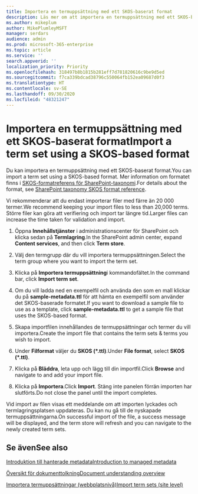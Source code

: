 ```yaml
---
title: Importera en termuppsättning med ett SKOS-baserat format
description: Läs mer om att importera en termuppsättning med ett SKOS-baserat format
ms.author: mikeplum
author: MikePlumleyMSFT
manager: serdars
audience: admin
ms.prod: microsoft-365-enterprise
ms.topic: article
ms.service: ''
search.appverid: ''
localization_priority: Priority
ms.openlocfilehash: 318497b8b1815b281eff7d781820616c9be9d5ed
ms.sourcegitcommit: f7ca339bdcad38796c550064fb152ea09687d0f3
ms.translationtype: HT
ms.contentlocale: sv-SE
ms.lasthandoff: 09/30/2020
ms.locfileid: "48321247"
---
```

# <a name="import-a-term-set-using-a-skos-based-format"></a><span data-ttu-id="dd005-103">Importera en termuppsättning med ett SKOS-baserat format</span><span class="sxs-lookup"><span data-stu-id="dd005-103">Import a term set using a SKOS-based format</span></span>

<span data-ttu-id="dd005-104">Du kan importera en termuppsättning med ett SKOS-baserat format.</span><span class="sxs-lookup"><span data-stu-id="dd005-104">You can import a term set using a SKOS-based format.</span></span> <span data-ttu-id="dd005-105">Mer information om formatet finns i [SKOS-formatreferens för SharePoint-taxonomi](skos-format-reference.md).</span><span class="sxs-lookup"><span data-stu-id="dd005-105">For details about the format, see [SharePoint taxonomy SKOS format reference](skos-format-reference.md).</span></span>

<span data-ttu-id="dd005-106">Vi rekommenderar att du endast importerar filer med färre än 20 000 termer.</span><span class="sxs-lookup"><span data-stu-id="dd005-106">We recommend keeping your import files to less than 20,000 terms.</span></span> <span data-ttu-id="dd005-107">Större filer kan göra att verifiering och import tar längre tid.</span><span class="sxs-lookup"><span data-stu-id="dd005-107">Larger files can increase the time taken for validation and import.</span></span>

1. <span data-ttu-id="dd005-108">Öppna **Innehållstjänster** i administrationscenter för SharePoint och klicka sedan på **Termlagring**.</span><span class="sxs-lookup"><span data-stu-id="dd005-108">In the SharePoint admin center, expand **Content services**, and then click **Term store**.</span></span>

2. <span data-ttu-id="dd005-109">Välj den termgrupp där du vill importera termuppsättningen.</span><span class="sxs-lookup"><span data-stu-id="dd005-109">Select the term group where you want to import the term set.</span></span>

3. <span data-ttu-id="dd005-110">Klicka på **Importera termuppsättning**i kommandofältet.</span><span class="sxs-lookup"><span data-stu-id="dd005-110">In the command bar, click **Import term set**.</span></span>
 
4.  <span data-ttu-id="dd005-111">Om du vill ladda ned en exempelfil och använda den som en mall klickar du på **sample-metadata.ttl** för att hämta en exempelfil som använder det SKOS-baserade formatet.</span><span class="sxs-lookup"><span data-stu-id="dd005-111">If you want to download a sample file to use as a template, click **sample-metadata.ttl** to get a sample file that uses the SKOS-based format.</span></span>
 
5.  <span data-ttu-id="dd005-112">Skapa importfilen innehållandes de termuppsättningar och termer du vill importera.</span><span class="sxs-lookup"><span data-stu-id="dd005-112">Create the import file that contains the term sets & terms you wish to import.</span></span>

6.  <span data-ttu-id="dd005-113">Under **Filformat** väljer du **SKOS (\*.ttl)**.</span><span class="sxs-lookup"><span data-stu-id="dd005-113">Under **File format**, select **SKOS (\*.ttl)**.</span></span>

7.  <span data-ttu-id="dd005-114">Klicka på **Bläddra**, leta upp och lägg till din importfil.</span><span class="sxs-lookup"><span data-stu-id="dd005-114">Click **Browse** and navigate to and add your import file.</span></span>

8.  <span data-ttu-id="dd005-115">Klicka på **Importera**.</span><span class="sxs-lookup"><span data-stu-id="dd005-115">Click **Import**.</span></span> <span data-ttu-id="dd005-116">Stäng inte panelen förrän importen har slutförts.</span><span class="sxs-lookup"><span data-stu-id="dd005-116">Do not close the panel until the import completes.</span></span>

<span data-ttu-id="dd005-117">Vid import av filen visas ett meddelande om att importen lyckades och termlagringsplatsen uppdateras. Du kan nu gå till de nyskapade termuppsättningarna.</span><span class="sxs-lookup"><span data-stu-id="dd005-117">On successful import of the file, a success message will be displayed, and the term store will refresh and you can navigate to the newly created term sets.</span></span>

## <a name="see-also"></a><span data-ttu-id="dd005-118">Se även</span><span class="sxs-lookup"><span data-stu-id="dd005-118">See also</span></span>

[<span data-ttu-id="dd005-119">Introduktion till hanterade metadata</span><span class="sxs-lookup"><span data-stu-id="dd005-119">Introduction to managed metadata</span></span>](https://docs.microsoft.com/sharepoint/managed-metadata)

[<span data-ttu-id="dd005-120">Översikt för dokumenttolkning</span><span class="sxs-lookup"><span data-stu-id="dd005-120">Document understanding overview</span></span>](document-understanding-overview.md)

[<span data-ttu-id="dd005-121">Importera termuppsättningar (webbplatsnivå)</span><span class="sxs-lookup"><span data-stu-id="dd005-121">Import term sets (site level)</span></span>](https://support.microsoft.com/office/168fbc86-7fce-4288-9a1f-b83fc3921c18)